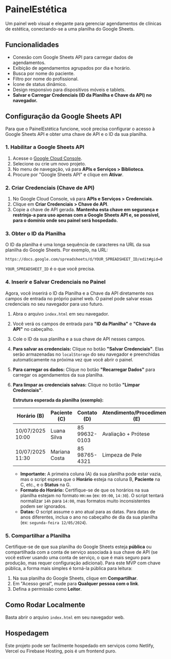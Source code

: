 # PainelEstética

Um painel web visual e elegante para gerenciar agendamentos de clínicas de estética, conectando-se a uma planilha do Google Sheets.

## Funcionalidades

- Conexão com Google Sheets API para carregar dados de agendamentos.
- Exibição de agendamentos agrupados por dia e horário.
- Busca por nome do paciente.
- Filtro por nome do profissional.
- Ícone de status dinâmico.
- Design responsivo para dispositivos móveis e tablets.
- **Salvar e Carregar Credenciais (ID da Planilha e Chave da API) no navegador.**

## Configuração da Google Sheets API

Para que o PainelEstética funcione, você precisa configurar o acesso à Google Sheets API e obter uma chave de API e o ID da sua planilha.

### 1. Habilitar a Google Sheets API

1.  Acesse o [Google Cloud Console](https://console.cloud.google.com/).
2.  Selecione ou crie um novo projeto.
3.  No menu de navegação, vá para **APIs e Serviços > Biblioteca**.
4.  Procure por "Google Sheets API" e clique em **Ativar**.

### 2. Criar Credenciais (Chave de API)

1.  No Google Cloud Console, vá para **APIs e Serviços > Credenciais**.
2.  Clique em **Criar Credenciais > Chave de API**.
3.  Copie a chave de API gerada. **Mantenha esta chave em segurança e restrinja-a para uso apenas com a Google Sheets API e, se possível, para o domínio onde seu painel será hospedado.**

### 3. Obter o ID da Planilha

O ID da planilha é uma longa sequência de caracteres na URL da sua planilha do Google Sheets. Por exemplo, na URL:

`https://docs.google.com/spreadsheets/d/YOUR_SPREADSHEET_ID/edit#gid=0`

`YOUR_SPREADSHEET_ID` é o que você precisa.

### 4. Inserir e Salvar Credenciais no Painel

Agora, você inserirá o ID da Planilha e a Chave da API diretamente nos campos de entrada no próprio painel web. O painel pode salvar essas credenciais no seu navegador para uso futuro.

1.  Abra o arquivo `index.html` em seu navegador.
2.  Você verá os campos de entrada para **"ID da Planilha"** e **"Chave da API"** no cabeçalho.
3.  Cole o ID da sua planilha e a sua chave de API nesses campos.
4.  **Para salvar as credenciais:** Clique no botão **"Salvar Credenciais"**. Elas serão armazenadas no `localStorage` do seu navegador e preenchidas automaticamente na próxima vez que você abrir o painel.
5.  **Para carregar os dados:** Clique no botão **"Recarregar Dados"** para carregar os agendamentos da sua planilha.
6.  **Para limpar as credenciais salvas:** Clique no botão **"Limpar Credenciais"**.

    **Estrutura esperada da planilha (exemplo):**

    | Horário (B) | Paciente (C) | Contato (D) | Atendimento/Procedimento (E) | Profissional (F) | Status (G) |
    |-------------|--------------|-------------|------------------------------|------------------|------------|
    | 10/07/2025 10:00 | Luana Silva  | 85 99632-0103 | Avaliação + Prótese          | Camilly          | Confirmado |
    | 10/07/2025 11:30 | Mariana Costa| 85 98765-4321 | Limpeza de Pele              | Ana Paula        | Pendente   |

    *   **Importante:** A primeira coluna (A) da sua planilha pode estar vazia, mas o script espera que o **Horário** esteja na coluna B, **Paciente** na C, etc., e o **Status** na G.
    *   **Formato do Horário:** Certifique-se de que os horários na sua planilha estejam no formato `HH:mm` (ex: `09:00`, `14:30`). O script tentará normalizar `14h` para `14:00`, mas formatos muito inconsistentes podem ser ignorados.
    *   **Datas:** O script assume o ano atual para as datas. Para datas de anos diferentes, inclua o ano no cabeçalho de dia da sua planilha (ex: `segunda-feira 12/05/2024`).

### 5. Compartilhar a Planilha

Certifique-se de que sua planilha do Google Sheets esteja **pública** ou compartilhada com a conta de serviço associada à sua chave de API (se você estiver usando uma conta de serviço, o que é mais seguro para produção, mas requer configuração adicional). Para este MVP com chave pública, a forma mais simples é torná-la pública para leitura:

1.  Na sua planilha do Google Sheets, clique em **Compartilhar**.
2.  Em "Acesso geral", mude para **Qualquer pessoa com o link**.
3.  Defina a permissão como **Leitor**.

## Como Rodar Localmente

Basta abrir o arquivo `index.html` em seu navegador web.

## Hospedagem

Este projeto pode ser facilmente hospedado em serviços como Netlify, Vercel ou Firebase Hosting, pois é um frontend puro.